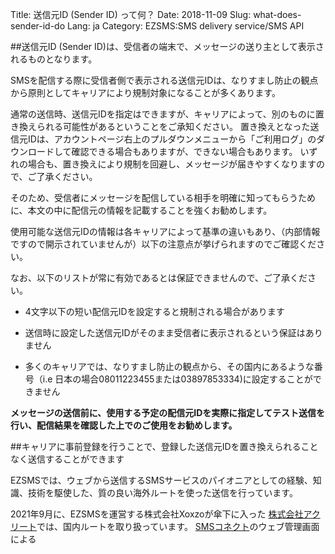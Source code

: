 Title: 送信元ID (Sender ID) って何？
Date: 2018-11-09
Slug: what-does-sender-id-do
Lang: ja
Category: EZSMS:SMS delivery service/SMS API

##送信元ID (Sender ID)は、受信者の端末で、メッセージの送り主として表示されるものとなります。

SMSを配信する際に受信者側で表示される送信元IDは、なりすまし防止の観点から原則としてキャリアにより規制対象になることが多くあります。

通常の送信時、送信元IDを指定はできますが、キャリアによって、別のものに置き換えられる可能性があるということをご承知ください。
置き換えとなった送信元IDは、アカウントページ右上のプルダウンメニューから「ご利用ログ」のダウンロードして確認できる場合もありますが、できない場合もあります。
いずれの場合も、置き換えにより規制を回避し、メッセージが届きやすくなりますので、ご了承ください。

そのため、受信者にメッセージを配信している相手を明確に知ってもらうために、本文の中に配信元の情報を記載することを強くお勧めします。

使用可能な送信元IDの情報は各キャリアによって基準の違いもあり、（内部情報ですので開示されていませんが）以下の注意点が挙げられますのでご確認ください。

なお、以下のリストが常に有効であるとは保証できませんので、ご了承ください。

* 4文字以下の短い配信元IDを設定すると規制される場合があります

* 送信時に設定した送信元IDがそのまま受信者に表示されるという保証はありません

* 多くのキャリアでは、なりすまし防止の観点から、その国内にあるような番号（i.e 日本の場合08011223455または03897853334)に設定することができません

**メッセージの送信前に、使用する予定の配信元IDを実際に指定してテスト送信を行い、配信結果を確認した上でのご使用をお勧めします。**


##キャリアに事前登録を行うことで、登録した送信元IDを置き換えられることなく送信することができます

EZSMSでは、ウェブから送信するSMSサービスのパイオニアとしての経験、知識、技術を駆使した、質の良い海外ルートを使った送信を行っています。

2021年9月に、EZSMSを運営する株式会社Xoxzoが傘下に入った [株式会社アクリート](https://www.accrete-inc.com/)では、国内ルートを取り扱っています。
[SMSコネクト](https://www.accrete-inc.com/service/onewaysms/index.html)のウェブ管理画面による
